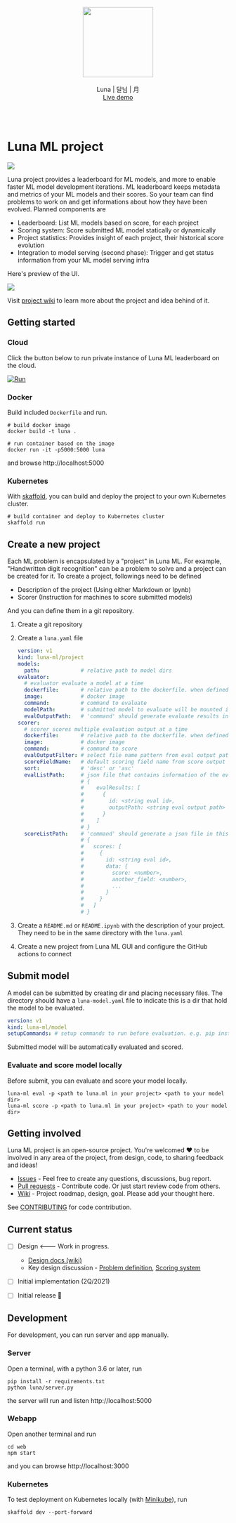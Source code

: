 <br /><br />
<p align="center">
  <img width="160px" src="https://user-images.githubusercontent.com/1540981/108800725-c77ec080-7548-11eb-9013-b28ee4ee4879.png" />
  <br /><br />
  Luna | 달님 | 月
  <br />
  <a href="https://staroid.com/demo/GITHUB/luna-ml/luna/main" target="_blank">Live demo</a>
</p>
<br />
<br />

# Luna ML project

![](https://github.com/luna-ml/luna/actions/workflows/test.yml/badge.svg?branch=main)

Luna project provides a leaderboard for ML models, and more to enable faster ML model development iterations. ML leaderboard keeps metadata and metrics of your ML models and their scores. So your team can find problems to work on and get informations about how they have been evolved. Planned components are

 - Leaderboard: List ML models based on score, for each project
 - Scoring system: Score submitted ML model statically or dynamically
 - Project statistics: Provides insight of each project, their historical score evolution
 - Integration to model serving (second phase): Trigger and get status information from your ML model serving infra


Here's preview of the UI.

![](https://user-images.githubusercontent.com/1540981/108799967-afa63d00-7546-11eb-8123-c6ce016fc256.png)


Visit [project wiki](https://github.com/luna-ml/luna/wiki) to learn more about the project and idea behind of it.

## Getting started

### Cloud
Click the button below to run private instance of Luna ML leaderboard on the cloud.

[![Run](https://staroid.com/api/run/button.svg)](https://staroid.com/api/run)

### Docker

Build included `Dockerfile` and run.

```
# build docker image
docker build -t luna .

# run container based on the image
docker run -it -p5000:5000 luna
```
and browse http://localhost:5000

### Kubernetes

With [skaffold](https://skaffold.dev), you can build and deploy the project to your own Kubernetes cluster.

```
# build container and deploy to Kubernetes cluster
skaffold run
```

## Create a new project

Each ML problem is encapsulated by a "project" in Luna ML.
For example, "Handwritten digit recognition" can be a problem to solve and a project can be created for it. To create a project, followings need to be defined

 - Description of the project (Using either Markdown or Ipynb)
 - Scorer (Instruction for machines to score submitted models)

And you can define them in a git repository.

1. Create a git repository
2. Create a `luna.yaml` file

   ```yaml
   version: v1
   kind: luna-ml/project
   models:
     path:             # relative path to model dirs
   evaluator:
     # evaluator evaluate a model at a time
     dockerfile:       # relative path to the dockerfile. when defined, 'image' will be ignored
     image:            # docker image
     command:          # command to evaluate
     modelPath:        # submitted model to evaluate will be mounted in this path
     evalOutputPath:   # 'command' should generate evaluate results in this path. Results can include any files, such as text, json, video, image, and binary files. When README.md or README.ipynb are generated, they'll be displayed on GUI.
   scorer:
     # scorer scores multiple evaluation output at a time
     dockerfile:       # relative path to the dockerfile. when defined, 'image' will be ignored
     image:            # docker image
     command:          # command to score
     evalOutputFilter: # select file name pattern from eval output path for scoring.
     scoreFieldName:   # default scoring field name from score output
     sort:             # 'desc' or 'asc'
     evalListPath:     # json file that contains information of the evaluation results to score. The json file format is
                       # {
                       #    evalResults: [
                       #      {
                       #        id: <string eval id>,
                       #        outputPath: <string eval output path>
                       #      }
                       #    ]
                       # }
     scoreListPath:    # 'command' should generate a json file in this path that contains score of each evaluation result. Format
                       # {
                       #   scores: [
                       #     {
                       #       id: <string eval id>,
                       #       data: {
                       #         score: <number>,
                       #         another_field: <number>,
                       #         ...
                       #       }
                       #     }
                       #   ]
                       # }
   ```

3. Create a `README.md` or `README.ipynb` with the description of your project. They need to be in the same directory with the `luna.yaml`

4. Create a new project from Luna ML GUI and configure the GitHub actions to connect

## Submit model

A model can be submitted by creating dir and placing necessary files. The directory should have a `luna-model.yaml` file to indicate this is a dir that hold the model to be evaluated.

```yaml
version: v1
kind: luna-ml/model
setupCommands: # setup commands to run before evaluation. e.g. pip install ...

```

Submitted model will be automatically evaluated and scored.

### Evaluate and score model locally

Before submit, you can evaluate and score your model locally.

```
luna-ml eval -p <path to luna.ml in your project> <path to your model dir>
luna-ml score -p <path to luna.ml in your project> <path to your model dir>
```



## Getting involved

Luna ML project is an open-source project. You're welcomed ❤️ to be involved in any area of the project, from design, code, to sharing feedback and ideas!

 - [Issues](https://github.com/luna-ml/luna/issues) - Feel free to create any questions, discussions, bug report.
 - [Pull requests](https://github.com/luna-ml/luna/pulls) - Contribute code. Or just start review code from others. 
 - [Wiki](https://github.com/luna-ml/luna/wiki) - Project roadmap, design, goal. Please add your thought here.

See [CONTRIBUTING](https://github.com/luna-ml/luna/blob/main/CONTRIBUTING.rst) for code contribution.

## Current status

 - [ ] Design <--- Work in progress.
   - [Design docs (wiki)](https://github.com/luna-ml/luna/wiki)
   - Key design discussion - [Problem definition](https://github.com/luna-ml/luna/issues/1), [Scoring system](https://github.com/luna-ml/luna/issues/2)
 - [ ] Initial implementation (2Q/2021)
 - [ ] Initial release 🎉


## Development

For development, you can run server and app manually.

### Server

Open a terminal, with a python 3.6 or later, run

```
pip install -r requirements.txt
python luna/server.py
```

the server will run and listen http://localhost:5000

### Webapp

Open another terminal and run

```
cd web
npm start
```

and you can browse http://localhost:3000

### Kubernetes

To test deployment on Kubernetes locally (with [Minikube](https://minikube.sigs.k8s.io/)), run

```
skaffold dev --port-forward
```
